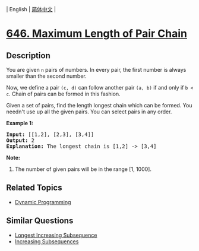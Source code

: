 
| English | [简体中文](README.md) |

# [646. Maximum Length of Pair Chain](https://leetcode-cn.com/problems/maximum-length-of-pair-chain/)

## Description

<p>
You are given <code>n</code> pairs of numbers. In every pair, the first number is always smaller than the second number.
</p>

<p>
Now, we define a pair <code>(c, d)</code> can follow another pair <code>(a, b)</code> if and only if <code>b < c</code>. Chain of pairs can be formed in this fashion. 
</p>

<p>
Given a set of pairs, find the length longest chain which can be formed. You needn't use up all the given pairs. You can select pairs in any order.
</p>


<p><b>Example 1:</b><br />
<pre>
<b>Input:</b> [[1,2], [2,3], [3,4]]
<b>Output:</b> 2
<b>Explanation:</b> The longest chain is [1,2] -> [3,4]
</pre>
</p>

<p><b>Note:</b><br>
<ol>
<li>The number of given pairs will be in the range [1, 1000].</li>
</ol>
</p>

## Related Topics

- [Dynamic Programming](https://leetcode-cn.com/tag/dynamic-programming)

## Similar Questions

- [Longest Increasing Subsequence](../longest-increasing-subsequence/README_EN.md)
- [Increasing Subsequences](../increasing-subsequences/README_EN.md)

